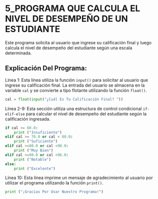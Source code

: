 # 5_PROGRAMA QUE CALCULA EL NIVEL DE DESEMPEÑO DE UN ESTUDIANTE
Este programa solicita al usuario que ingrese su calificación final y luego calcula el nivel de desempeño del estudiante según una escala determinada.
## Explicación Del Programa: 
Línea 1: Esta línea utiliza la función `input()` para solicitar al usuario que ingrese su calificación final. La entrada del usuario se almacena en la variable `cal`
y se convierte a tipo flotante utilizando la función `float()`.

```python
cal = float(input("¿Cuál Es Tu Calificación Final? "))
```

Línea 2-9: Esta sección utiliza una estructura de control condicional `if-elif-else` para calcular el nivel de desempeño del estudiante según la calificación ingresada.

```python
if cal <= 60.0:
    print ("Insuficiente")
elif cal >= 70.0 or cal < 80.0:
    print ("Suficiente")
elif cal >=80.0 or cal <90.0:
    print ("Muy Bien")
elif cal >=90.0 or cal <96.0:
    print ("Notable")
else:
    print ("Excelente")
```

Línea 10: Esta línea imprime un mensaje de agradecimiento al usuario por utilizar el programa utilizando la función `print()`.

```python
print ("¡Gracias Por Usar Nuestro Programa!")
```
